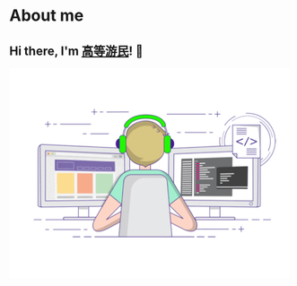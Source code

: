 # About me

## Hi there, I'm [高等游民](https://senup.github.io/)! 👋

<img src="/developer.gif" width='500px'/>

<gitalk/>
